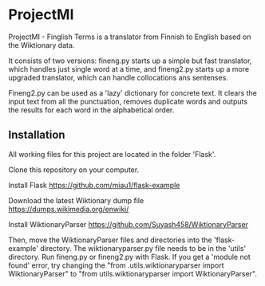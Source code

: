 # ProjectMI

ProjectMI - Finglish Terms is a translator from Finnish to English based on the Wiktionary data. 

It consists of two versions: fineng.py starts up a simple but fast translator, which handles just single word at a time, and fineng2.py starts up a more upgraded translator, which can handle collocations ans sentenses. 

Fineng2.py can be used as a 'lazy' dictionary for concrete text. It clears the input text from all the punctuation, removes duplicate words and outputs the results for each word in the alphabetical order.

## Installation

All working files for this project are located in the folder 'Flask'. 

Clone this repository on your computer.

Install Flask
https://github.com/miau1/flask-example

Download the latest Wiktionary dump file
https://dumps.wikimedia.org/enwiki/

Install WiktionaryParser
https://github.com/Suyash458/WiktionaryParser

Then, move the WiktionaryParser files and directories into the 'flask-example' directory. The wiktionaryparser.py file needs to be in the 'utils' directory. Run fineng.py or fineng2.py with Flask. If you get a 'module not found' error, try changing the "from .utils.wiktionaryparser import WiktionaryParser" to "from utils.wiktionaryparser import WiktionaryParser". 

